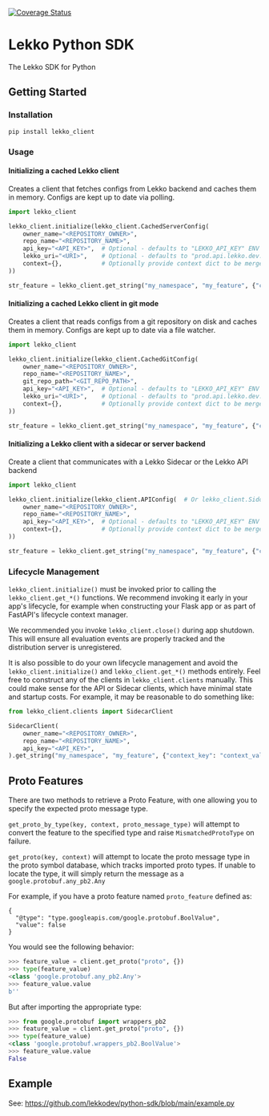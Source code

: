 [![Coverage Status](https://img.shields.io/codecov/c/github/lekkodev/python-sdk)](https://app.codecov.io/github/lekkodev/python-sdk)

# Lekko Python SDK
The Lekko SDK for Python

## Getting Started

### Installation
`pip install lekko_client`

### Usage

#### Initializing a cached Lekko client

Creates a client that fetches configs from Lekko backend and caches them in memory. Configs are kept up to date via polling.

```python
import lekko_client

lekko_client.initialize(lekko_client.CachedServerConfig(
    owner_name="<REPOSITORY_OWNER>",
    repo_name="<REPOSITORY_NAME>",
    api_key="<API_KEY>",  # Optional - defaults to "LEKKO_API_KEY" ENV Var
    lekko_uri="<URI>",    # Optional - defaults to "prod.api.lekko.dev:443"
    context={},           # Optionally provide context dict to be merged into each get request
))

str_feature = lekko_client.get_string("my_namespace", "my_feature", {"context_key": "context_val"})
```

#### Initializing a cached Lekko client in git mode

Creates a client that reads configs from a git repository on disk and caches them in memory. Configs are kept up to date via a file watcher.

```python
import lekko_client

lekko_client.initialize(lekko_client.CachedGitConfig(
    owner_name="<REPOSITORY_OWNER>",
    repo_name="<REPOSITORY_NAME>",
    git_repo_path="<GIT_REPO_PATH>",
    api_key="<API_KEY>",  # Optional - defaults to "LEKKO_API_KEY" ENV Var
    lekko_uri="<URI>",    # Optional - defaults to "prod.api.lekko.dev:443"
    context={},           # Optionally provide context dict to be merged into each get request
))

str_feature = lekko_client.get_string("my_namespace", "my_feature", {"context_key": "context_val"})
```

#### Initializing a Lekko client with a sidecar or server backend

Create a client that communicates with a Lekko Sidecar or the Lekko API backend

```python
import lekko_client

lekko_client.initialize(lekko_client.APIConfig(  # Or lekko_client.SidcarConfig
    owner_name="<REPOSITORY_OWNER>",
    repo_name="<REPOSITORY_NAME>",
    api_key="<API_KEY>",  # Optional - defaults to "LEKKO_API_KEY" ENV Var
    context={},           # Optionally provide context dict to be merged into each get request
))

str_feature = lekko_client.get_string("my_namespace", "my_feature", {"context_key": "context_val"})
```

### Lifecycle Management
`lekko_client.initialize()` must be invoked prior to calling the `lekko_client.get_*()` functions. We recommend invoking it early in your app's lifecycle, for example when constructing your Flask app or as part of FastAPI's lifecycle context manager.

We recommended you invoke `lekko_client.close()` during app shutdown. This will ensure all evaluation events are properly tracked and the distribution server is unregistered.

It is also possible to do your own lifecycle management and avoid the `lekko_client.initialize()` and `lekko_client.get_*()` methods entirely. Feel free to construct any of the clients in `lekko_client.clients` manually. This could make sense for the API or Sidecar clients, which have minimal state and startup costs. For example, it may be reasonable to do something like:

```python
from lekko_client.clients import SidecarClient

SidecarClient(
    owner_name="<REPOSITORY_OWNER>",
    repo_name="<REPOSITORY_NAME>",
    api_key="<API_KEY>",
).get_string("my_namespace", "my_feature", {"context_key": "context_val"})
```

## Proto Features
There are two methods to retrieve a Proto Feature, with one allowing you to specify the expected proto message type.

`get_proto_by_type(key, context, proto_message_type)` will attempt to convert the feature to the specified type and raise `MismatchedProtoType` on failure.

`get_proto(key, context)` will attempt to locate the proto message type in the proto symbol database, which tracks imported proto types. If unable to locate the type, it will simply return the message as a `google.protobuf.any_pb2.Any`

For example, if you have a proto feature named `proto_feature` defined as:
```
{
  "@type": "type.googleapis.com/google.protobuf.BoolValue",
  "value": false
}
```
You would see the following behavior:
```python
>>> feature_value = client.get_proto("proto", {})
>>> type(feature_value)
<class 'google.protobuf.any_pb2.Any'>
>>> feature_value.value
b''
```
But after importing the appropriate type:
```python
>>> from google.protobuf import wrappers_pb2
>>> feature_value = client.get_proto("proto", {})
>>> type(feature_value)
<class 'google.protobuf.wrappers_pb2.BoolValue'>
>>> feature_value.value
False
```

## Example
See: https://github.com/lekkodev/python-sdk/blob/main/example.py
